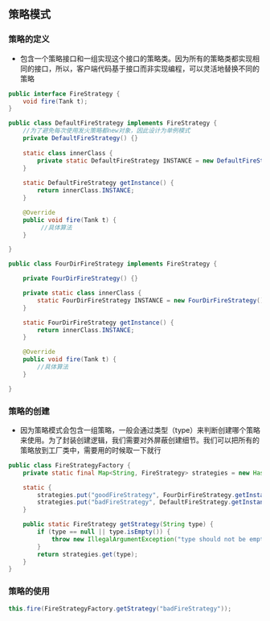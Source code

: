 ## 策略模式
### 策略的定义
* 包含一个策略接口和一组实现这个接口的策略类。因为所有的策略类都实现相同的接口，所以，客户端代码基于接口而非实现编程，可以灵活地替换不同的策略
``` java
public interface FireStrategy {
	void fire(Tank t);
}

public class DefaultFireStrategy implements FireStrategy {
	//为了避免每次使用发火策略都new对象，因此设计为单例模式
	private DefaultFireStrategy() {}
	
	static class innerClass {
		private static DefaultFireStrategy INSTANCE = new DefaultFireStrategy();
	}
	
	static DefaultFireStrategy getInstance() {
		return innerClass.INSTANCE;
	}

	@Override
	public void fire(Tank t) {
		 //具体算法
	}

}

public class FourDirFireStrategy implements FireStrategy {

	private FourDirFireStrategy() {}

	private static class innerClass {
		static FourDirFireStrategy INSTANCE = new FourDirFireStrategy();
	}

	static FourDirFireStrategy getInstance() {
		return innerClass.INSTANCE;
	}

	@Override
	public void fire(Tank t) {
		//具体算法
	}

}
```
### 策略的创建
* 因为策略模式会包含一组策略，一般会通过类型（type）来判断创建哪个策略来使用。为了封装创建逻辑，我们需要对外屏蔽创建细节。我们可以把所有的策略放到工厂类中，需要用的时候取一下就行
```java
public class FireStrategyFactory {
	private static final Map<String, FireStrategy> strategies = new HashMap<>();

	static {
		strategies.put("goodFireStrategy", FourDirFireStrategy.getInstance());
		strategies.put("badFireStrategy", DefaultFireStrategy.getInstance());
	}

	public static FireStrategy getStrategy(String type) {
		if (type == null || type.isEmpty()) {
			throw new IllegalArgumentException("type should not be empty.");
		}
		return strategies.get(type);
	}
}
```
### 策略的使用
```java
this.fire(FireStrategyFactory.getStrategy("badFireStrategy"));
```
